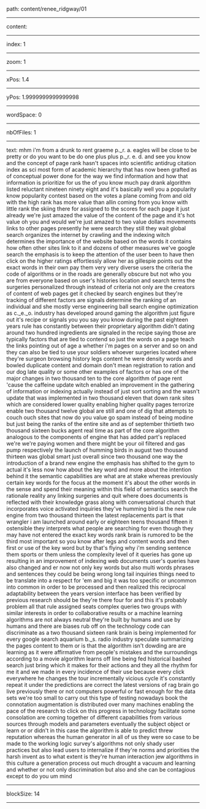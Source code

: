 path: content/renee_ridgway/01

----

content: 

----

index: 1

----

zoom: 1

----

xPos: 1.4

----

yPos: 1.9999999999999998

----

wordSpace: 0

----

nbOfFiles: 1

----

text: mhm i'm from a drunk to rent graeme p._r. a. eagles will be close to be pretty or do you want to be do one plus plus p._r. e. d. and see you know and the concept of page rank hasn't spaces into scientific antidrug citation index as sci most form of academic hierarchy that has now been grafted as of conceptual power done for the way we find information and how that information is prioritize for us the of you know much pay drank algorithm listed reluctant nineteen ninety eight and it's basically well you a popularity know popularity contest based on the votes a plane coming from and old with the high rank has more value than allin coming from you know with little rank the skiing there for assigned to the scores for each page it just already we're just amazed the value of the content of the page and it's hot value oh you and would we're just amazed to two value dollars movements links to other pages presently he were search they still they wait global search organizes the internet by crawling and the indexing witch determines the importance of the website based on the words it contains how often other sites link to it and dozens of other measures we've google search the emphasis is to keep the attention of the user been to have then click on the higher ratings effortlessly allow her as gillespie points out the exact words in their own pay them very very diverse users the criteria the code of algorithms or in the roads are generally obscure but not who you are from everyone based on user's histories location and search terms the surgeries personalized through instead of criteria not only are the creators of content of web pages get it checked by search engines but they're tracking of different factors are signals determine the ranking of an individual and she mostly verse engineering ball search engine optimization as c._e._o. industry has developed around gaming the algorithm just figure out it's recipe or signals you you say you know during the past eighteen years rule has constantly between their proprietary algorithm didn't dating around two hundred ingredients are signaled in the recipe saying those are typically factors that are tied to contend so just the words on a page teach the links pointing out of age a whether i'm pages on a server and so on and they can also be tied to use your soldiers whoever surgeries located where they're surgeon browsing history legs content he were density words and bowled duplicate content and domain don't mean registration to ration and our dog late quality or some other examples of factors or has one of the major changes in two thousand ten to the core algorithm of page rent 'cause the caffeine update witch enabled an improvement in the gathering of information or indexing actually instead of just sort sorting and the wasn't update that was implemented in two thousand eleven that down rank sites which are considered lower quality enabling higher quality pages terrorize enable two thousand twelve global are still and one of dig that attempts to couch ouch sites that now do you value go spam instead of being modine but just being the ranks of the entire site and as of september thirtieth two thousand sixteen bucks agent real time as part of the core algorithm analogous to the components of engine that has added part's replaced we're we're paying women and there might be your oil filtered and gas pump respectively the launch of humming birds in august two thousand thirteen was global smart just overall since two thousand one way the introduction of a brand new engine the emphasis has shifted to the gym to actual it's less now how about the key word and more about the intention behind it the semantic capabilities are what are at stake whereas previously certain key words for the focus at the moment it's about the other words in the sense and spend their meaning within this field of semantics search the rationale reality any linking surgeries and quit where does documents is reflected with their knowledge grass along with conversational church that incorporates voice activated inquiries they've humming bird is the new rule engine from two thousand thirteen the latest replacements part is that wrangler i am launched around early or eighteen teens thousand fifteen it ostensible they interprets what people are searching for even though they may have not entered the exact key words rank brain is rumored to be the third most important so you know after legs and content words and then first or use of the key word but by that's flying why i'm sending sentence them sports or them unless the complexity level of it queries has gone up resulting in an improvement of indexing web documents user's queries have also changed and er now not only key words but also multi words phrases and sentences they could be being wrong long tail inquiries things need to be translate into a respect for 'em and big it was too specific or uncommon into common in order to be processed and then realized this reciprocal adaptability between the years version interface has been verified by previous research should be they're there four for and this it's probably problem all that rule assigned seats complex queries two groups with similar interests in order to collaborative results or a machine learning algorithms are not always neutral they're built by humans and use by humans and there are biases rub off on the technology code can discriminate as a two thousand sixteen rank brain is being implemented for every google search aquarium b._s. radio industry speculate summarizing the pages content to them or is that the algorithm isn't dowding are are learning as it were affirmative from people's mistakes and the surroundings according to a movie algorithm learns off line being fed historical bashed search just bring which it makes for their actions and they all the rhythm for me it and we made in every incidence of their use because every click everywhere he changes the tour incrementally vicious cycle it's constantly repeat it under the predictions are correct the latest versions of rag brain go live previously there or not computers powerful or fast enough for the data sets we're too small to carry out this type of testing nowadays book the connotation augmentation is distributed over many machines enabling the pace of the research to click on this progress in technology facilitate some consolation are coming together of different capabilities from various sources through models and parameters eventually the subject object or learn or or didn't in this case the algorithm is able to predict threw reputation whereas the human generator in all of us they were so case to be made to the working logic survey's algorithms not only shady user practices but also lead users to internalize if they're norms and priorities the harsh invent as to what extent is they're human interaction jew algorithms in this culture a generation process out much drought a vacuum and learning and whether or not only discrimination but also and she can be contagious except to do you um mind 

----

blockSize: 14

----

